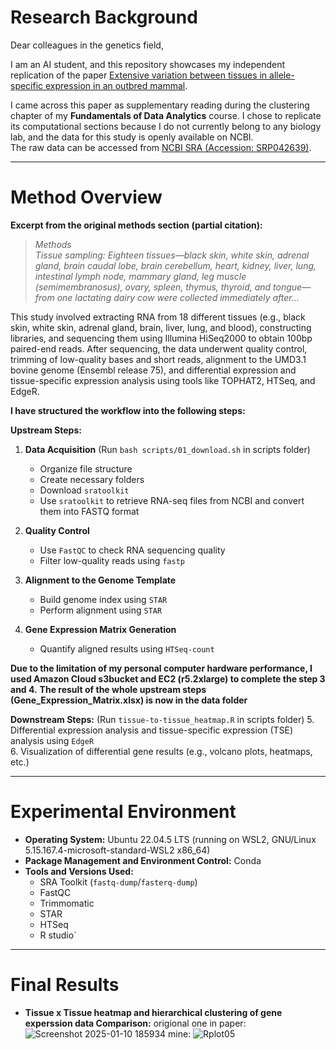 # Research Background  

Dear colleagues in the genetics field,  

I am an AI student, and this repository showcases my independent replication of the paper [Extensive variation between tissues in allele-specific expression in an outbred mammal](https://www.researchgate.net/publication/284570492_Extensive_variation_between_tissues_in_allele_specific_expression_in_an_outbred_mammal).  

I came across this paper as supplementary reading during the clustering chapter of my **Fundamentals of Data Analytics** course. I chose to replicate its computational sections because I do not currently belong to any biology lab, and the data for this study is openly available on NCBI.  
The raw data can be accessed from [NCBI SRA (Accession: SRP042639)](https://www.ncbi.nlm.nih.gov/sra?term=SRP042639).  

---

# Method Overview  

**Excerpt from the original methods section (partial citation):**  

> *Methods  
> Tissue sampling: Eighteen tissues—black skin, white skin, adrenal gland, brain caudal lobe, brain cerebellum, heart, kidney, liver, lung, intestinal lymph node, mammary gland, leg muscle (semimembranosus), ovary, spleen, thymus, thyroid, and tongue—from one lactating dairy cow were collected immediately after...*

This study involved extracting RNA from 18 different tissues (e.g., black skin, white skin, adrenal gland, brain, liver, lung, and blood), constructing libraries, and sequencing them using Illumina HiSeq2000 to obtain 100bp paired-end reads. After sequencing, the data underwent quality control, trimming of low-quality bases and short reads, alignment to the UMD3.1 bovine genome (Ensembl release 75), and differential expression and tissue-specific expression analysis using tools like TOPHAT2, HTSeq, and EdgeR.  

**I have structured the workflow into the following steps:**  

**Upstream Steps:**
1. **Data Acquisition** (Run `bash scripts/01_download.sh` in scripts folder)  
   - Organize file structure  
   - Create necessary folders  
   - Download `sratoolkit`  
   - Use `sratoolkit` to retrieve RNA-seq files from NCBI and convert them into FASTQ format  

2. **Quality Control**  
   - Use `FastQC` to check RNA sequencing quality  
   - Filter low-quality reads using `fastp`  

3. **Alignment to the Genome Template**  
   - Build genome index using `STAR`  
   - Perform alignment using `STAR`  

4. **Gene Expression Matrix Generation**  
   - Quantify aligned results using `HTSeq-count`  

**Due to the limitation of my personal computer hardware performance, I used Amazon Cloud s3bucket and EC2 (r5.2xlarge) to complete the step 3 and 4.**
**The result of the whole upstream steps (Gene_Expression_Matrix.xlsx) is now in the data folder**

**Downstream Steps:**  (Run `tissue-to-tissue_heatmap.R` in scripts folder)
5. Differential expression analysis and tissue-specific expression (TSE) analysis using `EdgeR`  
6. Visualization of differential gene results (e.g., volcano plots, heatmaps, etc.)  

---

# Experimental Environment  

- **Operating System:** Ubuntu 22.04.5 LTS (running on WSL2, GNU/Linux 5.15.167.4-microsoft-standard-WSL2 x86_64)  
- **Package Management and Environment Control:** Conda  
- **Tools and Versions Used:**  
  - SRA Toolkit (`fastq-dump`/`fasterq-dump`)  
  - FastQC  
  - Trimmomatic  
  - STAR
  - HTSeq  
  - R studio`

---

# Final Results  

- **Tissue x Tissue heatmap and hierarchical clustering of gene experssion data Comparison:**
 origional one in paper: ![Screenshot 2025-01-10 185934](https://github.com/user-attachments/assets/cbdf8277-0025-4b45-8762-c0026b06919b)
 mine: ![Rplot05](https://github.com/user-attachments/assets/1df035c2-1fe5-4629-929e-9d53ab90426c)


